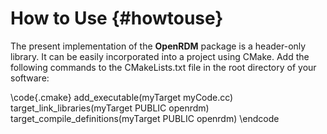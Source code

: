 How to Use    {#howtouse}
===========

The present implementation of the <b>OpenRDM</b> package is a header-only library.
It can be easily incorporated into a project using CMake. Add the following commands
to the CMakeLists.txt file in the root directory of your software:

\code{.cmake}
add_executable(myTarget myCode.cc)
target_link_libraries(myTarget PUBLIC openrdm)
target_compile_definitions(myTarget PUBLIC openrdm)
\endcode
